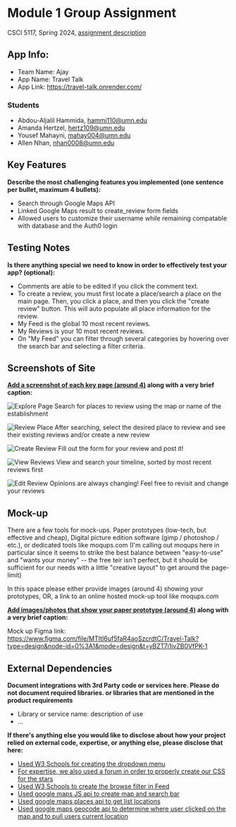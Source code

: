 # Module 1 Group Assignment

CSCI 5117, Spring 2024, [assignment description](https://canvas.umn.edu/courses/413159/pages/project-1)

## App Info:

* Team Name: Ajay
* App Name: Travel Talk
* App Link: https://travel-talk.onrender.com/

### Students

* Abdou-Aljalil Hammida, hammi110@umn.edu
* Amanda Hertzel, hertz109@umn.edu
* Yousef Mahayni, mahay004@umn.edu
* Allen Nhan, nhan0008@umn.edu


## Key Features

**Describe the most challenging features you implemented
(one sentence per bullet, maximum 4 bullets):**

* Search through Google Maps API
* Linked Google Maps result to create_review form fields
* Allowed users to customize their username while remaining compatable with database and the Auth0 login

## Testing Notes

**Is there anything special we need to know in order to effectively test your app? (optional):**

* Comments are able to be edited if you click the comment text.
* To create a review, you must first locate a place/search a place on the main page. Then, you click a place, and then you click the "create review" button. This will auto populate all place information for the review.
* My Feed is the global 10 most recent reviews.
* My Reviews is your 10 most recent reviews.
* On "My Feed" you can filter through several categories by hovering over the search bar and selecting a filter criteria.


## Screenshots of Site

**[Add a screenshot of each key page (around 4)](https://stackoverflow.com/questions/10189356/how-to-add-screenshot-to-readmes-in-github-repository)
along with a very brief caption:**

![Explore Page](/screenshots_of_site/explore.png?raw=true "Explore Page")
Search for places to review using the map or name of the establishment

![Review Place](/screenshots_of_site/review_place.png?raw=true "Review Place")
After searching, select the desired place to review and see their existing reviews and/or create a new review

![Create Review](/screenshots_of_site/create_review.png?raw=true "Create Review")
Fill out the form for your review and post it!

![View Reviews](/screenshots_of_site/my_feed.png?raw=true "View Reviews")
View and search your timeline, sorted by most recent reviews first

![Edit Review](/screenshots_of_site/edit_review.png?raw=true "Edit Review")
Opinions are always changing! Feel free to revisit and change your reviews


## Mock-up 

There are a few tools for mock-ups. Paper prototypes (low-tech, but effective and cheap), Digital picture edition software (gimp / photoshop / etc.), or dedicated tools like moqups.com (I'm calling out moqups here in particular since it seems to strike the best balance between "easy-to-use" and "wants your money" -- the free teir isn't perfect, but it should be sufficient for our needs with a little "creative layout" to get around the page-limit)

In this space please either provide images (around 4) showing your prototypes, OR, a link to an online hosted mock-up tool like moqups.com

**[Add images/photos that show your paper prototype (around 4)](https://stackoverflow.com/questions/10189356/how-to-add-screenshot-to-readmes-in-github-repository) along with a very brief caption:**

Mock up Figma link: https://www.figma.com/file/MTItI6uf5faR4aoSzcrdtC/Travel-Talk?type=design&node-id=0%3A1&mode=design&t=yBZT7i1ivZB0VfPK-1


## External Dependencies

**Document integrations with 3rd Party code or services here.
Please do not document required libraries. or libraries that are mentioned in the product requirements**

* Library or service name: description of use
* ...

**If there's anything else you would like to disclose about how your project
relied on external code, expertise, or anything else, please disclose that
here:**
- [Used W3 Schools for creating the dropdown menu](https://www.w3schools.com/howto/howto_css_dropdown.asp)
- [For expertise, we also used a forum in order to properly create our CSS for the stars](https://stackoverflow.com/questions/77517679/how-to-make-5-star-rating-with-css)
- [Used W3 Schools to create the browse filter in Feed](https://www.w3schools.com/howto/howto_js_filter_lists.asp)
- [Used google maps JS api to create map and search bar]()
- [Used google maps places api to get list locations](https://developers.google.com/maps/documentation/javascript/places)
- [Used google maps geocode api to determine where user clicked on the map and to pull users current location](https://developers.google.com/maps/documentation/geocoding/overview)

